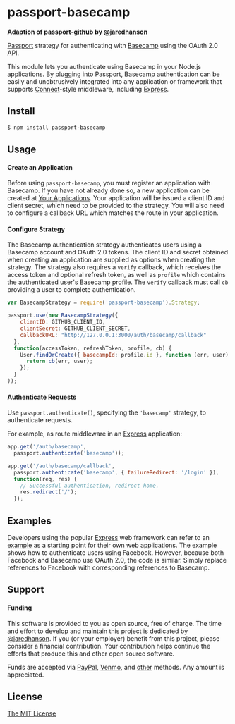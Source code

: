 # passport-basecamp

**Adaption of [passport-github](https://github.com/jaredhanson/passport-github) by [@jaredhanson](https://github.com/jaredhanson)**

[Passport](http://passportjs.org/) strategy for authenticating with [Basecamp](https://basecamp.com/)
using the OAuth 2.0 API.

This module lets you authenticate using Basecamp in your Node.js applications.
By plugging into Passport, Basecamp authentication can be easily and
unobtrusively integrated into any application or framework that supports
[Connect](http://www.senchalabs.org/connect/)-style middleware, including
[Express](http://expressjs.com/).

## Install

```bash
$ npm install passport-basecamp
```

## Usage

#### Create an Application

Before using `passport-basecamp`, you must register an application with Basecamp.
If you have not already done so, a new application can be created at
[Your Applications](https://launchpad.37signals.com/integrations).  Your application will be issued a client ID and client
secret, which need to be provided to the strategy.  You will also need to
configure a callback URL which matches the route in your application.

#### Configure Strategy

The Basecamp authentication strategy authenticates users using a Basecamp account
and OAuth 2.0 tokens.  The client ID and secret obtained when creating an
application are supplied as options when creating the strategy.  The strategy
also requires a `verify` callback, which receives the access token and optional
refresh token, as well as `profile` which contains the authenticated user's
Basecamp profile.  The `verify` callback must call `cb` providing a user to
complete authentication.

```js
var BasecampStrategy = require('passport-basecamp').Strategy;

passport.use(new BasecampStrategy({
    clientID: GITHUB_CLIENT_ID,
    clientSecret: GITHUB_CLIENT_SECRET,
    callbackURL: "http://127.0.0.1:3000/auth/basecamp/callback"
  },
  function(accessToken, refreshToken, profile, cb) {
    User.findOrCreate({ basecampId: profile.id }, function (err, user) {
      return cb(err, user);
    });
  }
));
```

#### Authenticate Requests

Use `passport.authenticate()`, specifying the `'basecamp'` strategy, to
authenticate requests.

For example, as route middleware in an [Express](http://expressjs.com/)
application:

```js
app.get('/auth/basecamp',
  passport.authenticate('basecamp'));

app.get('/auth/basecamp/callback',
  passport.authenticate('basecamp', { failureRedirect: '/login' }),
  function(req, res) {
    // Successful authentication, redirect home.
    res.redirect('/');
  });
```

## Examples

Developers using the popular [Express](http://expressjs.com/) web framework can
refer to an [example](https://github.com/passport/express-4.x-facebook-example)
as a starting point for their own web applications.  The example shows how to
authenticate users using Facebook.  However, because both Facebook and Basecamp
use OAuth 2.0, the code is similar.  Simply replace references to Facebook with
corresponding references to Basecamp.

## Support

#### Funding

This software is provided to you as open source, free of charge.  The time and
effort to develop and maintain this project is dedicated by [@jaredhanson](https://github.com/jaredhanson).
If you (or your employer) benefit from this project, please consider a financial
contribution.  Your contribution helps continue the efforts that produce this
and other open source software.

Funds are accepted via [PayPal](https://paypal.me/jaredhanson), [Venmo](https://venmo.com/jaredhanson),
and [other](http://jaredhanson.net/pay) methods.  Any amount is appreciated.

## License

[The MIT License](http://opensource.org/licenses/MIT)

